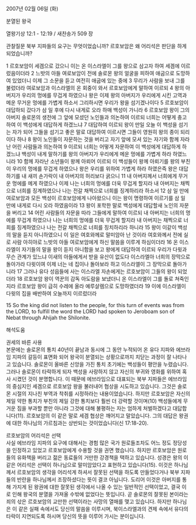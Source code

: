 2007년 02월 06일 (화)

분열된 왕국



열왕기상 12:1 - 12:19 / 새찬송가 509 장


관찰질문
북부 지파들의 요구는 무엇이었습니까?
르호보암은 왜 어리석은 판단을 하게 되었습니까?

1 르호보암이 세겜으로 갔으니 이는 온 이스라엘이 그를 왕으로 삼고자 하여 세겜에 이르렀음이더라 2 느밧의 아들 여로보암이 전에 솔로몬 왕의 얼굴을 피하여 애굽으로 도망하여 있었더니 이제 그 소문을 듣고 여전히 애굽에 있는 중에 3 무리가 사람을 보내 그를 불렀더라 여로보암과 이스라엘의 온 회중이 와서 르호보암에게 말하여 이르되 4 왕의 아버지가 우리의 멍에를 무겁게 하였으나 왕은 이제 왕의 아버지가 우리에게 시킨 고역과 메운 무거운 멍에를 가볍게 하소서 그리하시면 우리가 왕을 섬기겠나이다 5 르호보암이 대답하되 갔다가 삼 일 후에 다시 내게로 오라 하매 백성이 가니라 6 르호보암 왕이 그의 아버지 솔로몬의 생전에 그 앞에 모셨던 노인들과 의논하여 이르되 너희는 어떻게 충고하여 이 백성에게 대답하게 하겠느냐 7 대답하여 이르되 왕이 만일 오늘 이 백성을 섬기는 자가 되어 그들을 섬기고 좋은 말로 대답하여 이르시면 그들이 영원히 왕의 종이 되리이다 하나 8 왕이 노인들이 자문하는 것을 버리고 자기 앞에 모셔 있는 자기와 함께 자라난 어린 사람들과 의논하여 9 이르되 너희는 어떻게 자문하여 이 백성에게 대답하게 하겠느냐 백성이 내게 말하기를 왕의 아버지가 우리에게 메운 멍에를 가볍게 하라 하였느니라 10 함께 자라난 소년들이 왕께 아뢰어 이르되 이 백성들이 왕께 아뢰기를 왕의 부친이 우리의 멍에를 무겁게 하였으나 왕은 우리를 위하여 가볍게 하라 하였은즉 왕은 대답하기를 내 새끼 손가락이 내 아버지의 허리보다 굵으니 11 내 아버지께서 너희에게 무거운 멍에를 메게 하였으나 이제 나는 너희의 멍에를 더욱 무겁게 할지라 내 아버지는 채찍으로 너희를 징계하였으나 나는 전갈 채찍으로 너희를 징계하리라 하소서 12 삼 일 만에 여로보암과 모든 백성이 르호보암에게 나아왔으니 이는 왕이 명령하여 이르기를 삼 일 만에 내게로 다시 오라 하였음이라 13 왕이 포학한 말로 백성에게 대답할새 노인의 자문을 버리고 14 어린 사람들의 자문을 따라 그들에게 말하여 이르되 내 아버지는 너희의 멍에를 무겁게 하였으나 나는 너희의 멍에를 더욱 무겁게 할지라 내 아버지는 채찍으로 너희를 징계하였으나 나는 전갈 채찍으로 너희를 징치하리라 하니라 15 왕이 이같이 백성의 말을 듣지 아니하였으니 이 일은 여호와께로 말미암아 난 것이라 여호와께서 전에 실로 사람 아히야로 느밧의 아들 여로보암에게 하신 말씀을 이루게 하심이더라 16 온 이스라엘이 자기들의 말을 왕이 듣지 아니함을 보고 왕에게 대답하여 이르되 우리가 다윗과 무슨 관계가 있느냐 이새의 아들에게서 받을 유산이 없도다 이스라엘아 너희의 장막으로 돌아가라 다윗이여 이제 너는 네 집이나 돌아보라 하고 이스라엘이 그 장막으로 돌아가니라 17 그러나 유다 성읍들에 사는 이스라엘 자손에게는 르호보암이 그들의 왕이 되었더라 18 르호보암 왕이 역꾼의 감독 아도람을 보냈더니 온 이스라엘이 그를 돌로 쳐죽인지라 르호보암 왕이 급히 수레에 올라 예루살렘으로 도망하였더라 19 이에 이스라엘이 다윗의 집을 배반하여 오늘까지 이르렀더라  

15 So the king did not listen to the people, for this turn of events was from the LORD, to fulfill the word the LORD had spoken to Jeroboam son of Nebat through Ahijah the Shilonite.

해석도움





권세의 바른 사용  
본문에는 솔로몬의 통치 40년이 끝남과 동시에 그 동안 누적되어 온 유다 지파와 에브라임 지파의 갈등이 표면화 되어 왕국이 분열되는 상황으로까지 치닫는 과정이 잘 나타나고 있습니다. 솔로몬이 올바른 신앙을 가진 통치 초기에는 백성들이 평안을 누렸습니다. 그러나 솔로몬이 타락하게 되자 백성을 사랑하지 않고 자신의 부귀와 영화를 위하여 혹사 시켰던 것이 분명합니다. 이 때문에 에브라임으로 대표되는 북부 지파들은 에브라임의 중심지인 세겜으로 르호보암 왕을 불러내어 협상을 시도하고 있습니다. 그것은 솔로몬 시절의 지나친 부역과 착취를 시정하라는 내용이었습니다. 하지만 르호보암은 자신의 제일 약한 통치가 부친의 제일 강한 통치보다 훨씬 더 강력할 것이며(10) 백성들에게 무거운 짐을 부과할 뿐만 아니라 그것에 대해 불평하는 자는 엄하게 처벌하겠다고 대답합니다(11). 르호보암의 이 같은 말로 세겜 협상은 깨어지고 말았습니다. 그의 대답은 왕권에 대한 하나님의 가르침과는 상반되는 것이었습니다(신 17:18-20).  

르호보암의 어리석은 선택  
사실 에브라임 지파의 요구에 대해서는 경험 많은 국가 원로들조차도 어느 정도 정당성을 인정하고 있었고 르호보암에게 수용할 것을 권면 했습니다. 하지만 르호보암은 원로들의 유화책을 버리고 젊은 동료들의 거만한 강경책을 택하고 있습니다. 성경은 왕의 이 같은 어리석은 선택이 하나님으로 말미암았다고 표현하고 있습니다(15). 이것은 하나님께서 르호보암의 생각을 어리석게 하셔서 잘못된 선택을 하도록 만들었다거나 북부 지파들의 반란을 하나님께서 조장하셨다는 뜻이 결코 아닙니다. 도리어 이것은 아버지를 통해 가지게 된 왕권에 대한 잘못된 생각에서 나올 수 있는 일반적인 선택이었고, 결국 이로 인해 왕국의 분열을 가져올 수밖에 없었다는 뜻입니다. 곧 솔로몬의 잘못된 본이라는 죄의 삯은 르호보암의 교만한 선택이라는 사망의 열매를 맺고 있습니다. 하지만 하나님은 이 같은 실패 속에서도 당신의 말씀을 이루시며, 북이스라엘과의 견제 속에서 유다의 타락이 지연되도록 하시며 당신의 뜻을 이루어 가시는 분이십니다.